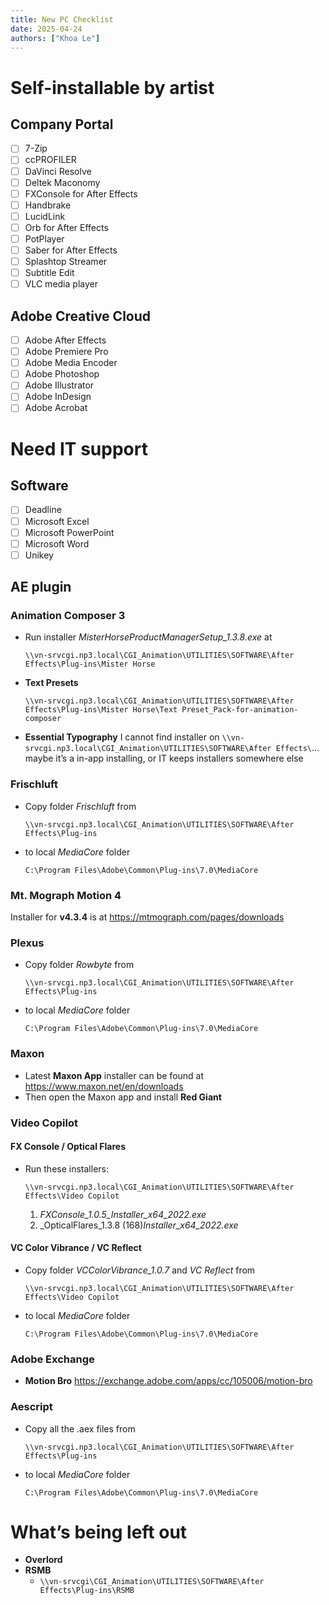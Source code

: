 ```yaml
---
title: New PC Checklist
date: 2025-04-24
authors: ["Khoa Le"]
---
```

# Self-installable by artist

## Company Portal

- [ ] 7-Zip
- [ ] ccPROFILER
- [ ] DaVinci Resolve
- [ ] Deltek Maconomy
- [ ] FXConsole for After Effects
- [ ] Handbrake
- [ ] LucidLink
- [ ] Orb for After Effects
- [ ] PotPlayer
- [ ] Saber for After Effects
- [ ] Splashtop Streamer
- [ ] Subtitle Edit
- [ ] VLC media player

## Adobe Creative Cloud

- [ ] Adobe After Effects
- [ ] Adobe Premiere Pro
- [ ] Adobe Media Encoder
- [ ] Adobe Photoshop
- [ ] Adobe Illustrator
- [ ] Adobe InDesign
- [ ] Adobe Acrobat

# Need IT support

## Software

- [ ] Deadline
- [ ] Microsoft Excel
- [ ] Microsoft PowerPoint
- [ ] Microsoft Word
- [ ] Unikey

## AE plugin

### Animation Composer 3

- Run installer _MisterHorseProductManagerSetup_1.3.8.exe_ at
	```
	\\vn-srvcgi.np3.local\CGI_Animation\UTILITIES\SOFTWARE\After Effects\Plug-ins\Mister Horse
	```
- **Text Presets**
	```
	\\vn-srvcgi.np3.local\CGI_Animation\UTILITIES\SOFTWARE\After Effects\Plug-ins\Mister Horse\Text Preset_Pack-for-animation-composer
	```
- **Essential Typography**
	I cannot find installer on `\\vn-srvcgi.np3.local\CGI_Animation\UTILITIES\SOFTWARE\After Effects\`… maybe it’s a in-app installing, or IT keeps installers somewhere else

### Frischluft

- Copy folder _Frischluft_ from
	```
	\\vn-srvcgi.np3.local\CGI_Animation\UTILITIES\SOFTWARE\After Effects\Plug-ins
	```
- to local _MediaCore_ folder
	```
	C:\Program Files\Adobe\Common\Plug-ins\7.0\MediaCore
	```

### Mt. Mograph Motion 4

Installer for **v4.3.4** is at https://mtmograph.com/pages/downloads
	
### Plexus

- Copy folder _Rowbyte_ from
	```
	\\vn-srvcgi.np3.local\CGI_Animation\UTILITIES\SOFTWARE\After Effects\Plug-ins
	```
- to local _MediaCore_ folder
	```
	C:\Program Files\Adobe\Common\Plug-ins\7.0\MediaCore
	```

### Maxon

- Latest **Maxon App** installer can be found at<br>https://www.maxon.net/en/downloads
- Then open the Maxon app and install **Red Giant**

### Video Copilot

#### FX Console / Optical Flares

- Run these installers:
	```
	\\vn-srvcgi.np3.local\CGI_Animation\UTILITIES\SOFTWARE\After Effects\Video Copilot
	```
	1. _FXConsole_1.0.5_Installer_x64_2022.exe_
	2. _OpticalFlares_1.3.8 (168)_Installer_x64_2022.exe_

#### VC Color Vibrance / VC Reflect

- Copy folder _VCColorVibrance_1.0.7_ and _VC Reflect_ from
	```
	\\vn-srvcgi.np3.local\CGI_Animation\UTILITIES\SOFTWARE\After Effects\Video Copilot
	```
- to local _MediaCore_ folder
	```
	C:\Program Files\Adobe\Common\Plug-ins\7.0\MediaCore
	```

### Adobe Exchange

- **Motion Bro**
  https://exchange.adobe.com/apps/cc/105006/motion-bro

### Aescript

- Copy all the .aex files from
	```
	\\vn-srvcgi.np3.local\CGI_Animation\UTILITIES\SOFTWARE\After Effects\Plug-ins
	```
- to local _MediaCore_ folder
	```
	C:\Program Files\Adobe\Common\Plug-ins\7.0\MediaCore
	```

# What’s being left out

- **Overlord**
- **RSMB**
	- `\\vn-srvcgi\CGI_Animation\UTILITIES\SOFTWARE\After Effects\Plug-ins\RSMB`
